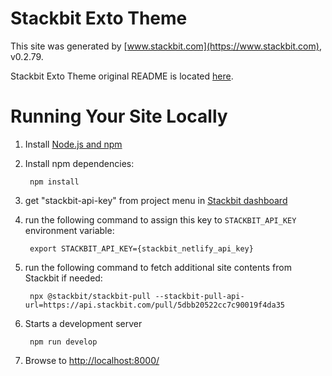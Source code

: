 # Stackbit Exto Theme

This site was generated by [www.stackbit.com](https://www.stackbit.com), v0.2.79.

Stackbit Exto Theme original README is located [here](./README.theme.md).

# Running Your Site Locally

1. Install [Node.js and npm](https://nodejs.org/en/)

1. Install npm dependencies:

        npm install

1. get "stackbit-api-key" from project menu in [Stackbit dashboard](https://app.stackbit.com/dashboard)

1. run the following command to assign this key to `STACKBIT_API_KEY` environment variable:

        export STACKBIT_API_KEY={stackbit_netlify_api_key}

1. run the following command to fetch additional site contents from Stackbit if needed:

        npx @stackbit/stackbit-pull --stackbit-pull-api-url=https://api.stackbit.com/pull/5dbb20522cc7c90019f4da35

1. Starts a development server

        npm run develop

1. Browse to [http://localhost:8000/](http://localhost:8000/)
